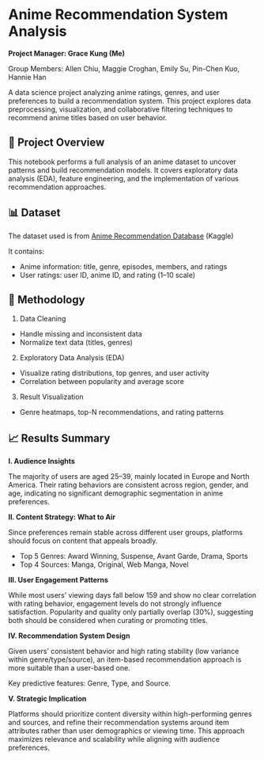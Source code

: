 # Anime Recommendation System Analysis
**Project Manager: Grace Kung (Me)**

Group Members: Allen Chiu, Maggie Croghan, Emily Su, Pin-Chen Kuo, Hannie Han

A data science project analyzing anime ratings, genres, and user preferences to build a recommendation system.
This project explores data preprocessing, visualization, and collaborative filtering techniques to recommend anime titles based on user behavior.

## **📘 Project Overview**

This notebook performs a full analysis of an anime dataset to uncover patterns and build recommendation models.
It covers exploratory data analysis (EDA), feature engineering, and the implementation of various recommendation approaches.

## **📊 Dataset**

The dataset used is from [Anime Recommendation Database](https://www.kaggle.com/datasets/dbdmobile/myanimelist-dataset?select=final_animedataset.csv) (Kaggle)

It contains:

* Anime information: title, genre, episodes, members, and ratings
* User ratings: user ID, anime ID, and rating (1–10 scale)

## **🧠 Methodology**

1. Data Cleaning
* Handle missing and inconsistent data
* Normalize text data (titles, genres)
2. Exploratory Data Analysis (EDA)
* Visualize rating distributions, top genres, and user activity
* Correlation between popularity and average score
3. Result Visualization
* Genre heatmaps, top-N recommendations, and rating patterns

## **📈 Results Summary**
**I. Audience Insights**

The majority of users are aged 25–39, mainly located in Europe and North America. Their rating behaviors are consistent across region, gender, and age, indicating no significant demographic segmentation in anime preferences.

**II. Content Strategy: What to Air**

Since preferences remain stable across different user groups, platforms should focus on content that appeals broadly.

* Top 5 Genres: Award Winning, Suspense, Avant Garde, Drama, Sports
* Top 4 Sources: Manga, Original, Web Manga, Novel

**III. User Engagement Patterns**

While most users’ viewing days fall below 159 and show no clear correlation with rating behavior, engagement levels do not strongly influence satisfaction.
Popularity and quality only partially overlap (30%), suggesting both should be considered when curating or promoting titles.

**IV. Recommendation System Design**

Given users’ consistent behavior and high rating stability (low variance within genre/type/source), an item-based recommendation approach is more suitable than a user-based one.

Key predictive features: Genre, Type, and Source.

**V. Strategic Implication**

Platforms should prioritize content diversity within high-performing genres and sources, and refine their recommendation systems around item attributes rather than user demographics or viewing time. This approach maximizes relevance and scalability while aligning with audience preferences.
